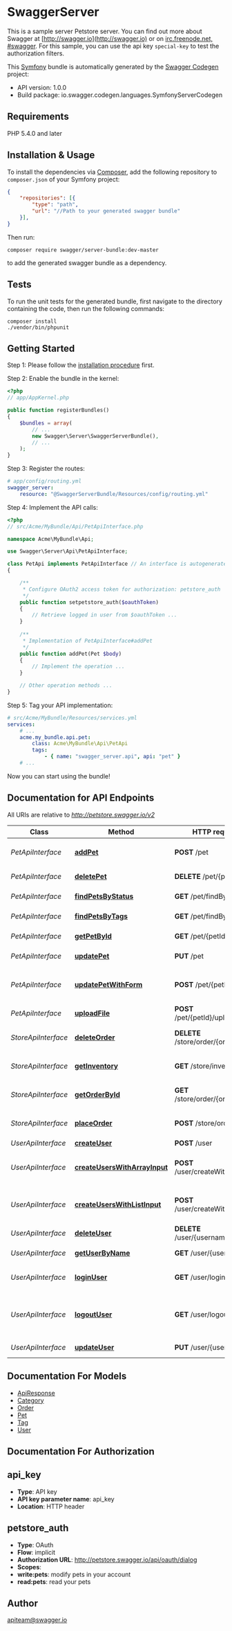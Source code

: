 # SwaggerServer
This is a sample server Petstore server.  You can find out more about Swagger at [http://swagger.io](http://swagger.io) or on [irc.freenode.net, #swagger](http://swagger.io/irc/).  For this sample, you can use the api key `special-key` to test the authorization filters.

This [Symfony](https://symfony.com/) bundle is automatically generated by the [Swagger Codegen](https://github.com/swagger-api/swagger-codegen) project:

- API version: 1.0.0
- Build package: io.swagger.codegen.languages.SymfonyServerCodegen

## Requirements

PHP 5.4.0 and later

## Installation & Usage

To install the dependencies via [Composer](http://getcomposer.org/), add the following repository to `composer.json` of your Symfony project:

```json
{
    "repositories": [{
        "type": "path",
        "url": "//Path to your generated swagger bundle"
    }],
}
```

Then run:

```
composer require swagger/server-bundle:dev-master
```

to add the generated swagger bundle as a dependency.

## Tests

To run the unit tests for the generated bundle, first navigate to the directory containing the code, then run the following commands:

```
composer install
./vendor/bin/phpunit
```


## Getting Started

Step 1: Please follow the [installation procedure](#installation--usage) first.

Step 2: Enable the bundle in the kernel:

```php
<?php
// app/AppKernel.php

public function registerBundles()
{
    $bundles = array(
        // ...
        new Swagger\Server\SwaggerServerBundle(),
        // ...
    );
}
```

Step 3: Register the routes:

```yaml
# app/config/routing.yml
swagger_server:
    resource: "@SwaggerServerBundle/Resources/config/routing.yml"
```

Step 4: Implement the API calls:

```php
<?php
// src/Acme/MyBundle/Api/PetApiInterface.php

namespace Acme\MyBundle\Api;

use Swagger\Server\Api\PetApiInterface;

class PetApi implements PetApiInterface // An interface is autogenerated
{

    /**
     * Configure OAuth2 access token for authorization: petstore_auth
     */
    public function setpetstore_auth($oauthToken)
    {
        // Retrieve logged in user from $oauthToken ...
    }
    
    /**
     * Implementation of PetApiInterface#addPet
     */
    public function addPet(Pet $body)
    {
        // Implement the operation ...
    }

    // Other operation methods ...
}
```

Step 5: Tag your API implementation:

```yaml
# src/Acme/MyBundle/Resources/services.yml
services:
    # ...
    acme.my_bundle.api.pet:
        class: Acme\MyBundle\Api\PetApi
        tags:
            - { name: "swagger_server.api", api: "pet" }
    # ...
```

Now you can start using the bundle!


## Documentation for API Endpoints

All URIs are relative to *http://petstore.swagger.io/v2*

Class | Method | HTTP request | Description
------------ | ------------- | ------------- | -------------
*PetApiInterface* | [**addPet**](Resources\docs\Api/PetApiInterface.md#addpet) | **POST** /pet | Add a new pet to the store
*PetApiInterface* | [**deletePet**](Resources\docs\Api/PetApiInterface.md#deletepet) | **DELETE** /pet/{petId} | Deletes a pet
*PetApiInterface* | [**findPetsByStatus**](Resources\docs\Api/PetApiInterface.md#findpetsbystatus) | **GET** /pet/findByStatus | Finds Pets by status
*PetApiInterface* | [**findPetsByTags**](Resources\docs\Api/PetApiInterface.md#findpetsbytags) | **GET** /pet/findByTags | Finds Pets by tags
*PetApiInterface* | [**getPetById**](Resources\docs\Api/PetApiInterface.md#getpetbyid) | **GET** /pet/{petId} | Find pet by ID
*PetApiInterface* | [**updatePet**](Resources\docs\Api/PetApiInterface.md#updatepet) | **PUT** /pet | Update an existing pet
*PetApiInterface* | [**updatePetWithForm**](Resources\docs\Api/PetApiInterface.md#updatepetwithform) | **POST** /pet/{petId} | Updates a pet in the store with form data
*PetApiInterface* | [**uploadFile**](Resources\docs\Api/PetApiInterface.md#uploadfile) | **POST** /pet/{petId}/uploadImage | uploads an image
*StoreApiInterface* | [**deleteOrder**](Resources\docs\Api/StoreApiInterface.md#deleteorder) | **DELETE** /store/order/{orderId} | Delete purchase order by ID
*StoreApiInterface* | [**getInventory**](Resources\docs\Api/StoreApiInterface.md#getinventory) | **GET** /store/inventory | Returns pet inventories by status
*StoreApiInterface* | [**getOrderById**](Resources\docs\Api/StoreApiInterface.md#getorderbyid) | **GET** /store/order/{orderId} | Find purchase order by ID
*StoreApiInterface* | [**placeOrder**](Resources\docs\Api/StoreApiInterface.md#placeorder) | **POST** /store/order | Place an order for a pet
*UserApiInterface* | [**createUser**](Resources\docs\Api/UserApiInterface.md#createuser) | **POST** /user | Create user
*UserApiInterface* | [**createUsersWithArrayInput**](Resources\docs\Api/UserApiInterface.md#createuserswitharrayinput) | **POST** /user/createWithArray | Creates list of users with given input array
*UserApiInterface* | [**createUsersWithListInput**](Resources\docs\Api/UserApiInterface.md#createuserswithlistinput) | **POST** /user/createWithList | Creates list of users with given input array
*UserApiInterface* | [**deleteUser**](Resources\docs\Api/UserApiInterface.md#deleteuser) | **DELETE** /user/{username} | Delete user
*UserApiInterface* | [**getUserByName**](Resources\docs\Api/UserApiInterface.md#getuserbyname) | **GET** /user/{username} | Get user by user name
*UserApiInterface* | [**loginUser**](Resources\docs\Api/UserApiInterface.md#loginuser) | **GET** /user/login | Logs user into the system
*UserApiInterface* | [**logoutUser**](Resources\docs\Api/UserApiInterface.md#logoutuser) | **GET** /user/logout | Logs out current logged in user session
*UserApiInterface* | [**updateUser**](Resources\docs\Api/UserApiInterface.md#updateuser) | **PUT** /user/{username} | Updated user


## Documentation For Models

 - [ApiResponse](Resources\docs\Model/ApiResponse.md)
 - [Category](Resources\docs\Model/Category.md)
 - [Order](Resources\docs\Model/Order.md)
 - [Pet](Resources\docs\Model/Pet.md)
 - [Tag](Resources\docs\Model/Tag.md)
 - [User](Resources\docs\Model/User.md)


## Documentation For Authorization


## api_key

- **Type**: API key
- **API key parameter name**: api_key
- **Location**: HTTP header

## petstore_auth

- **Type**: OAuth
- **Flow**: implicit
- **Authorization URL**: http://petstore.swagger.io/api/oauth/dialog
- **Scopes**: 
 - **write:pets**: modify pets in your account
 - **read:pets**: read your pets


## Author

apiteam@swagger.io


